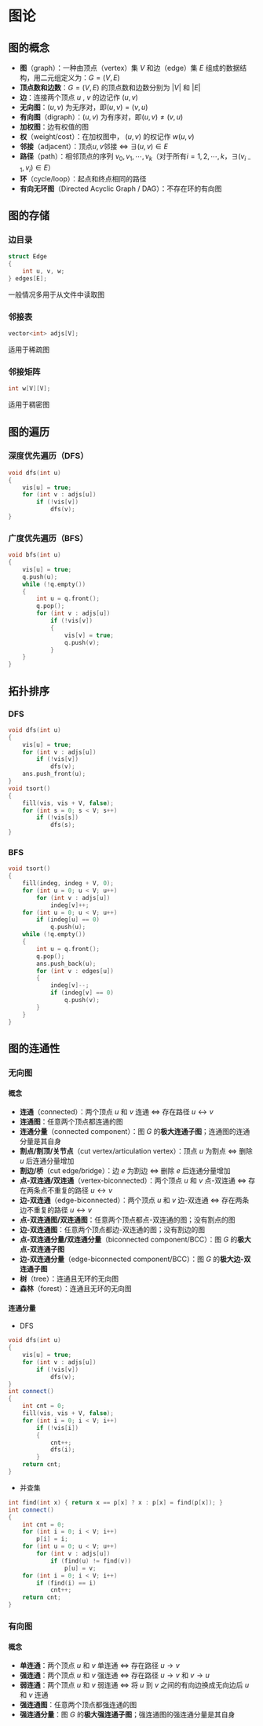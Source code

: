 # 图论

## 图的概念

* **图**（graph）：一种由顶点（vertex）集 $V$ 和边（edge）集 $E$ 组成的数据结构，用二元组定义为：$G=(V, E)$
* **顶点数和边数**：$G=(V,E)$ 的顶点数和边数分别为 $|V|$ 和 $|E|$
* **边**：连接两个顶点 $u$ , $v$ 的边记作 $(u,v)$
* **无向图**：$(u,v)$ 为无序对，即$(u,v)=(v,u)$
* **有向图**（digraph）：$(u,v)$ 为有序对，即$(u,v)\ne(v,u)$
* **加权图**：边有权值的图
* **权**（weight/cost）：在加权图中， $(u,v)$ 的权记作 $w(u,v)$
* **邻接**（adjacent）：顶点$u,v$邻接 $\Leftrightarrow$ $\exists (u,v)\in E$
* **路径**（path）：相邻顶点的序列 $v_0,v_1,\cdots,v_k$（对于所有$i=1,2,\cdots,k$，$\exists(v_{i-1},v_i)\in E$）
* **环**（cycle/loop）：起点和终点相同的路径
* **有向无环图**（Directed Acyclic Graph / DAG）：不存在环的有向图

## 图的存储

### 边目录
```cpp
struct Edge
{
    int u, v, w;
} edges[E];
```
一般情况多用于从文件中读取图

### 邻接表
```cpp
vector<int> adjs[V];
```
适用于稀疏图

### 邻接矩阵
```cpp
int w[V][V];
```

适用于稠密图

## 图的遍历

### 深度优先遍历（DFS）

```cpp
void dfs(int u)
{
    vis[u] = true;
    for (int v : adjs[u])
        if (!vis[v])
            dfs(v);
}
```

### 广度优先遍历（BFS）

```cpp
void bfs(int u)
{
    vis[u] = true;
    q.push(u);
    while (!q.empty())
    {
        int u = q.front();
        q.pop();
        for (int v : adjs[u])
            if (!vis[v])
            {
                vis[v] = true;
                q.push(v);
            }
    }
}
```

## 拓扑排序

### DFS

```cpp
void dfs(int u)
{
    vis[u] = true;
    for (int v : adjs[u])
        if (!vis[v])
            dfs(v);
    ans.push_front(u);
}
void tsort()
{
    fill(vis, vis + V, false);
    for (int s = 0; s < V; s++)
        if (!vis[s])
            dfs(s);
}
```

### BFS

```cpp
void tsort()
{
    fill(indeg, indeg + V, 0);
    for (int u = 0; u < V; u++)
        for (int v : adjs[u])
            indeg[v]++;
    for (int u = 0; u < V; u++)
        if (indeg[u] == 0)
            q.push(u);
    while (!q.empty())
    {
        int u = q.front();
        q.pop();
        ans.push_back(u);
        for (int v : edges[u])
        {
            indeg[v]--;
            if (indeg[v] == 0)
                q.push(v);
        }
    }
}
```

## 图的连通性

### 无向图
#### 概念
* **连通**（connected）：两个顶点 $u$ 和 $v$ 连通 $\Leftrightarrow$ 存在路径 $u \leftrightarrow v$
* **连通图**：任意两个顶点都连通的图
* **连通分量**（connected component）：图 $G$ 的**极大连通子图**；连通图的连通分量是其自身
* **割点/割顶/关节点**（cut vertex/articulation vertex）：顶点 $u$ 为割点 $\Leftrightarrow$ 删除 $u$ 后连通分量增加
* **割边/桥**（cut edge/bridge）：边 $e$ 为割边 $\Leftrightarrow$ 删除 $e$ 后连通分量增加
* **点-双连通/双连通**（vertex-biconnected）：两个顶点 $u$ 和 $v$ 点-双连通 $\Leftrightarrow$ 存在两条点不重复的路径 $u \leftrightarrow v$
* **边-双连通**（edge-biconnected）：两个顶点 $u$ 和 $v$ 边-双连通 $\Leftrightarrow$ 存在两条边不重复的路径 $u \leftrightarrow v$
* **点-双连通图/双连通图**：任意两个顶点都点-双连通的图；没有割点的图
* **边-双连通图**：任意两个顶点都边-双连通的图；没有割边的图
* **点-双连通分量/双连通分量**（biconnected component/BCC）：图 $G$ 的**极大点-双连通子图**
* **边-双连通分量**（edge-biconnected component/BCC）：图 $G$ 的**极大边-双连通子图**
* **树**（tree）：连通且无环的无向图
* **森林**（forest）：连通且无环的无向图
#### 连通分量
* DFS
```cpp
void dfs(int u)
{
    vis[u] = true;
    for (int v : adjs[u])
        if (!vis[v])
            dfs(v);
}
int connect()
{
    int cnt = 0;
    fill(vis, vis + V, false);
    for (int i = 0; i < V; i++)
        if (!vis[i])
        {
            cnt++;
            dfs(i);
        }
    return cnt;
}
```
* 并查集
```cpp
int find(int x) { return x == p[x] ? x : p[x] = find(p[x]); }
int connect()
{
    int cnt = 0;
    for (int i = 0; i < V; i++)
        p[i] = i;
    for (int u = 0; u < V; u++)
        for (int v : adjs[u])
            if (find(u) != find(v))
                p[u] = v;
    for (int i = 0; i < V; i++)
        if (find(i) == i)
            cnt++;
    return cnt;
}
```
### 有向图
#### 概念
* **单连通**：两个顶点 $u$ 和 $v$ 单连通 $\Leftrightarrow$ 存在路径 $u \rightarrow v$
* **强连通**：两个顶点 $u$ 和 $v$ 强连通 $\Leftrightarrow$ 存在路径 $u \rightarrow v$ 和 $v \rightarrow u$
* **弱连通**：两个顶点 $u$ 和 $v$ 弱连通 $\Leftrightarrow$ 将 $u$ 到 $v$ 之间的有向边换成无向边后 $u$ 和 $v$ 连通
* **强连通图**：任意两个顶点都强连通的图
* **强连通分量**：图 $G$ 的**极大强连通子图**；强连通图的强连通分量是其自身

